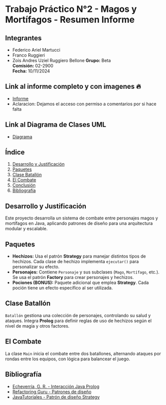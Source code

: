# Trabajo Práctico N°2 - Magos y Mortífagos - Resumen Informe

## Integrantes
- Federico Ariel Martucci
- Franco Ruggieri
- Zois Andres Uziel Ruggiero Bellone
**Grupo:** Beta  
**Comisión:** 02-2900  
**Fecha:** 10/11/2024  

## Link al informe completo y con imagenes 🔥
- [Informe](https://drive.google.com/file/d/1LwIT6BpyyaQkwjIVLGzDjQSFtyBKmAQt/view?usp=drive_link)
- Aclaracion: Dejamos el acceso con permiso a comentarios por si hace falta

## Link al Diagrama de Clases UML
- [Diagrama](https://viewer.diagrams.net/?tags=%7B%7D&lightbox=1&highlight=0000ff&edit=_blank&layers=1&nav=1&title=Diagrama%20de%20Clases%20tp.drawio#R%3Cmxfile%3E%3Cdiagram%20id%3D%22C5RBs43oDa-KdzZeNtuy%22%20name%3D%22Page-1%22%3E7V1pc6M4E%2F41rspslae4bX%2FMMdduMpOdZM8vbylGtpnByAs4k8yvf8UhDKhtgw3Ih7a2do3AMlE%2FrX7U3Wr19Ov5ywcfLWZ3xMZuT1Psl55%2B09M0Q9U1%2Br%2Bo5TVp0bTRMGmZ%2Bo6dtCmrhgfnJ04aVda6dGwcpG1JU0iIGzqLYuOYeB4eh4U25PvkR%2FGxCXHtQsMCTXHhNaKGhzFyMffYX44dzpLWoTZYtX%2FEznTGflm1RsmdOWIPpx0HM2STH7km%2FV1Pv%2FYJCZNP85dr7Eajx8blr0%2Bvf7m3360Pv%2F4e%2FIf%2BuPrt8fOf%2FaSz93W%2Bkv0JPvbCnbv%2B%2BX3y%2FuOfxre%2FF%2Ffvf%2F%2BhfLh8%2BrWffkV5Ru4yHa977AfEQ98wbb5AT0Hoo3GI3qRDEL6ycQ1%2BOHMXefTqakK88CG9o9Nr5DpTj34e09fFPm14xn7oUJFcpjdCsqCt45nj2rfolSyjPyoI0fg7u7qaEd%2F5SbtFLr2l0gZ62w9TdGlW4YmH6Ju0WaGtPg7oM%2FdspNSs6RYFYfrMmLguWgTOU%2FzC0SNz5E8d74qEIZmzjsjSs7GdXmWijy9Cn3zPwBR9v6J8UjlGo4FfcuhM5fUBkzkO%2FVf6SHpX11P5pMrXVxkWf6ygrLO2WQ7Ghm6mKpSqzzTrPPu9r1TdkDd18eoHtdIPqgb%2Fe6oF%2FB4VSeHnkEsl76EQX0XjGOSBST%2Fk%2FtZVUwzXGtBVOej2NN0j8yc%2F%2BoN6%2BiX970PoO960F72driqZpHIwppIIc5B18SRcC9hggca0u9v4mRtj1fI1HYioidDvTtwYLDPHtrEXgylEIUrwFr3FgjheGI%2BUeUX%2FpeN5rbw1eyZ9oWt6ra6u6b%2FR4354TbxIFZ0YYJiC%2BQeOAA1Ab6Oeb4fea1Gg24BWFnweZwWJbxCvc%2FXHlR7OnkZPzx9f%2FyXez%2F9ZNjAzReJ1nrF7g%2B%2FQ1EGZkKMxudZ6l8rJCXfDJDQL5276sS0ImFp3EADfWIMgsFh6IQlu8J%2BOjVbyl5JvUvKDoWDJ65Dkw6XvEUpPbMcmieSfKJHEyJPa3wIGVMXoDgSPD8PvM9tTb8zb%2Fhf8%2Bm%2F%2Fi%2FN33wBRMMOUN%2F4kwS3yftIRCTIzcOvQUdMsNxq6j8lD9HK6MpISGk1BQ6%2FIQlubHwwAGSURu068NkmHQwV5%2Bxb5z6kko%2B6YwB8jPNz0VQ4UOg8KHQCAi56we08CJ3RI1L%2BfPFsChijGp5oVKd%2BwLX23AKnSQaN67t%2BTMR2zC%2FL0DYfOczr955aq19GQxM%2Bkt%2BLPOHiTXD4T%2BsunNgm0BgRL9MxvQvodIWGM%2FHRq3wyF1Egk99JvSCjsAIVRhzM9PCkMICjYOKBQmCP%2F4k1m%2F6Vg6yzv1Q7X97Bgh5BgF7RvZ0JlIyW7q2SNDpftsGRHoGSX2MaX43BZEC1bwUnpVnXLdbg0h20z5Ji7QlMfTzPjnK7NLnKWmAk8M8ZSuXcR%2F0g4NYPc7lc%2BHjtPjn%2BDetd670olFzbyHJK556S0d5K2XjXa0560IReslHY70jZEUzITcrhd2U4wd7yl43%2BOgi9x6OVijLzQsZEtZb6nzAeiyZqqgBP6FIePzoJcpIvm6HNuiS2lW026ow7JGhhE5advqr%2BEE%2BCaXI68i1TmcuyZy9FnmVQMHBZv3DUwtYLlYJxEKgcIU8jHc77u%2FI2avE8CBwivtrz5Jui4k978rnGg8ytGeJppjVWCjj7pzO8cCZUNTltsROWp5uXSJ77kIyL4iKEUCYkFEAQQH1n4%2F3QJiQoGIFHoO0%2FLkOfPxz7j7JpOslnLG6cq7U1MUOaBJKB7ihXIH22LgcJvDDJQ%2FA2Pl2EShDoxNW5NkuKZA88h3wXh0nYQZQGSPoigD0y7JXvgmTnkR5fmBNboQ3RowFIFOaE0J%2FUl2aVLAhalyYny3icTHMi1qBBjolnSmKzDKntVaUwq6PPRGBMdjLpKY1JfksKNCYvr5YOsdCCi3JjLm4kMt4oxKYNhcYrXTX6K15noCiZlcPomRcZbt05EmVbvtWMeAlhrAVe5faoNi1QfCIBFAoHQXsSVX97IiKsQKACO09agAL6ywUPhAUclmeRKVwgtsdj0zwAC0BJ4paudPC0Bd5ZIWgLr89GsdOENI3KlW1%2BSwle6wG6QazJHni2jcILMyciS5mQtWuUqd%2BsklGn08ZgTMJtUmpP6khRuTljQpyDKpH4T%2B%2F%2BnyD5M0BivKjll%2F2clHbNaT4djfwzlTOxPX2fbx7IKpVBtKB2C1XAnC9TP9s2wWnWHa4EsaYG2zltW7XkLoBwgwNqyQBa4SzazQPn6yW5SB8FPvGr0DrvBvG9vzq0KRlMYADZWgpNMWy5WsAgGeQqxh%2F3PcQ1itnWWlSCWoq1YexTynndJS9iW7Hyu6QsVbGoj8kKkjZdRiXp69eSSyMZf0aaUBKhWcvnecVkGfW6WL5pv%2FOKEf0ef6egnV%2F%2Fk7ty85C9e2YVH%2F9rcl6LLf9Le44vV1%2BIr9r16XCAgS3%2BMNwxXOlp06pvitL9Nu6exzcr1r4EBZMd97CI6Xea%2FuJE33JO4JnBWRl0prpINpUQ9kj8y%2FdYKPlxHZsl7SznMWyX3j1Equp4MCtcvxQx6zT2WquXa9x8Vf1VPLeC6t9RH2qbn6YfkBRrlOgPeKnapNcYgpzf9SCpWVeUZ1NKeqBdqyB06XtHKoQ2N0o9ApdSSSunlrInKKjXShaiUWlxFMBNT9TVLz7ekU3zG8YFbIoF2iO1qyWvNJoMlQmv66rpdE3XVZri5mzVa0hgw%2BajygQNTKEViGfISmh1Ak8%2BCah%2BaDGZqHZDtAuiGgcmybQ8ZmPqwBKhdybuhCkYm7w2Uk%2Bb64TKqYlMXCM7BoIgpc1caPNK3dNQ2OIENtgcOznrrtobRyYylRGfD6ISLFHLgvHxGNvoN2%2BjZRxxCZeSvg8jfYFjkixnStzlu1d3q2R1o4A%2FEq8bhlcPoGcX9Nqr0IYb9wBeWUb%2FdQ0MNIUB00A8sAHDeQb9mJNtlzA%2FeMcNJ9tpfjh2ZVCSIWpTCbNCBVCC12K0cwDFRC1mpbOv0UzuxXjS12FynTFKLDhAgmlqAWc2SWuwvWeHUgj8M693Lgtogn9wj%2Bh9vOZckQwzJMAo2X2WWVJKMPkuOkCxju14fDcsAqm9LmtExBETTDBXyTEqe0YBohfMMlXdQPoTLBZ68Sn4hhF%2BMiubeYLon%2BQVcXl%2FyC1ifj4dggGWHJMHoFAPCGQZYhUwyjAZkK55i8I7KB2qIlvMAzxcyD0MQzxgUzX7frLoDWzVPn2hAflVJNGCtPh6iwftUJdHoGgOiiYYG%2BSgl0WhCtsKJhsa7KqOgies62J8v%2BZRkSTREEA3dMisSjTPI%2BIQcq5JowFp9NEQDPMhJEo1uMSCcaMi0z7ZkK5xoVDlcB9jvZKNgFtvjZNdRfrdTbiuU1quyZ7TWnnm2ZUrt5TZMZdunmt4zuilZbevGJ1b5R8hm5mGJOWhqiYFU3fnUHyhbemp56xN4UJBAhOY2hR4uRvVjwKhZKkGiDdUdMZqdbcNSmcqOvbYxWoH8dovRwRGAlMWDJUo7QmmFU1lbQukOYMttdNY62ui8MZ532Cgd6rCnoDZIrcHmjtrGaIXEiEPEaD2G0DBE2QItD9FNRTslQvdBaIUNSF0idLATRDueQ49izWSU7HNfY%2B6v%2Bqa%2BtGjKbG9XIOUTFdRNKCWL2IWSg14JlLHHnz1tO2hOPPtx5nilYIBqsIYU33FXVJgsIkH8cEamxEPuu1XrNsfQUxoLqFR1qvr6TOlVn%2Bl3VwiwcGXj6zMGPOXtSGX1exnNHDaiHlopnbN8fkpV3Sg7JqrN3qtu2INkMglwO8rDR9d%2F4ZQndWnmNGZroC2LXcRBsLWeysgZiZYhCVKV6rEwyTVxSVRx1SNJoI9qWLkpiv3l6hDVQ22N48qLtUCzMmp5NybgxdyU17vf7nUoH6L%2BQRrJoZ%2BcqGVwtf3gqqrpxVmLrrtGPKjA4OpoA6xOI7jKXkMGVyvMAUcTXLXA%2FWho4VKZ%2BO8mFLK5U2qpnYwjbLdpmFVGU3cUuuhoKnjok4ymNiFb4dFU4GSc66WPJKsQxSpMtiUnW4cPq7KK00%2FZsir4Ws%2BdVVhHtwkNODNBsorWhS6cVchdZ23JVjyrOCtnbt1EhnrcYatnNhXs1lAaY6eVPbPFY0JTFO57NIBRIhvFDiofWFEKzfUrpnh16ZS1IBffeh1oJcWmeBzAthgaXN2dBe86ybCxgDjDfmhu4yQt1SyTdLa%2FrS6Q1WxHRuaZHpW6ajnwNuA9dZ%2Fp0Lh3aOrI%2FcFC1oBWGROqKdeAGV4rZNee%2Bxow0%2BnjWQOC23bkaqAJ0Ype6QFHz8n1fdtSF74GBE5165r%2BHnSWzUZVOWz6a5USa%2Fqaviv9NZTBGqrTFf3lXRVJUsV7ROclX1biE8KAuQWWCSXsgAzYOn0GLCvkbDeYR1chZwBWyKENYx8jP5mTGAVek%2FZ1LmTo%2BCrfDPlFa1aJQBoakYZmVLIzwLwPQ2V48nZmyMdl%2BxF7RJ6dTENf6SfCn4VwJtPQsDraapqY9qYhfk0WSdSL%2FSvBHZqSIF19O3Qk0jxk5m9hycdS2tWkzQLc4qTNL236TNR0QJyJlHeT8h5pouWtcfLm666d%2B8KgvlxVtSJ7bGtlMAR945tWBpiXu1TbdeLVhM%2FT%2FHo%2BsspjypkRi30k8%2FalTyn9M6GiTibpN%2FnZW5ET%2BJ5IMIXP4Bt9ABE%2Fo3rOIiS5UnZSwhUlPBDtCGCe8zUSZrRMinkfMWuK6OAX44LiSi7UyeE6iIoLTMz50NemfEcRka9Bud4Cd%2FBP1cDXSN3WU8txr5G4sjXryiQdQXriACgLcnjxWa2cHasfb3x2xDsxHp0FyVnFbDM8lgezivGiD7Xi4e%2FVz2U9%2FWCtqvA%2B17vLD1%2BSotN3X74%2B9q713vDmfdx2ngxv1Fqwtj2CJ2PwLYi1qsu8LU%2FbaOP6W8bg95Gt8IREVam3KEsrFOU3pW3dSXYy5ZjZQmcr0WVA2Ep09yS1VilSr%2B66dWxgFUtBaayob0eEVlV406Gvm0YOq1hXW%2FxR1cqrDJM3BCwBsKO5grcEHzFdCfwkMl1H3EKjr7EKEBlQjIp5oWeQr6MC54nLAPB61T6a1FAVPBMz46XpxJTGCNOrHosfsEghu07uO%2BdKXHcRv%2BigkQqennkE4YR6288bprCZpA%2B6hnPmms320gxKMKpKbMulFShsug0pqMD5np%2FmC%2Bw78vxHQec%2Fjop0yTQrTmVcNOoE2RJwYqkkS2tV%2BnjIEhOjPAFSJAqEcyb4IFBZUaAJ6Yr35YInfHbKiHc8GUrowVDaUZyyZ5RIhGHt6Orta2rRr8jFm1tnxHzw95726Uyc8TJ4pKrvSmos6mj0Ys5Cf8BOoJHcuJ8FVyQ3rqLcR8SNQUei5MbdokA8NwbzHCQ3bkK64rmxwBPS9%2BPG6mhY8Be%2FVZTRFoYcX9HJyaFjFxGidmjzMTiS%2B0bZ%2F2vsmiLR5xKI1YqHnjVGQIAz1O%2FpdICnRNLlg6DLmqJXpMvlM6NPkC5XOU397OmyXh11h0KXwfPHJV3uGAXC6TJ4xLeky41I9wDoMlSethu63Gh%2B8JZjtZsmxUzUh06KtQKL2HUjHHc%2BdueEmPckX1Ftd115UJsQRmyyvSIr%2F7HGzWSGYfEzmTHSt8L46AkxXNJkwQgT%2FVWFrzyV39R51rVLVtq%2BD1cG0deeHTV4t1M%2F%2FvE4HzVIC7oHYMmaLGlVyr2m3IEtc13LnV%2F89mWNyJ0FCpSR61qg%2FKq3X9bid%2F8tnQX5SjwbZVP5Aw6lPu8rfqjaXNfy532vnPzvib%2By1tda71LJYHCHFrmZPWfTryvM%2BxIvdfFi8AvojvGiy2SBViQLEHxQsu25P9dth0dTH0%2BRH3s5A6rbF4ucJ7RUtmy18%2BiZ0J%2BTmr1PsbquLQHo%2BIycPg72cCbi4IHet6PxDXKF687e011b4lDduq4lDp7VFf1UiMbIvyB01l75nVJJswap6rsKXhe%2FegeP4%2B5FHtjxkk7vcflRB11IGe8qY6CmQdcyBgrCp1GsbC7PpnJZgnQ%2FcbNq7ALFDThhx3Qglm6YbRoPbpxgQTwntt3xHO%2BFG0mcrDXdDD50RTy74%2Bl95LANsIvHUW2rDCQrjFzMONj0IE9%2BERZv8pUH%2BAQuCZK1INGFE0IT9uqzHBhWe2Ld1JF4fbjTXQt3Z%2FmKFWmHbyTH2AUvlnAeaQLOwzg3ipXPq2JkpNjriX0onFqyoxPyYk%2B9RKlGp57jTa4iYDpYmQ2Jjl0jw6zAnUB0wHmUrjN3vNiNGCDifcPBJw%2BNIzsRyGXmztLWhfNKE%2FIaJrwwSkcqSNL6b0nYjX5SkjASujpcvCTxoPQ%2Bo5K%2FsJ7oqyWdrVl55DL2yCIWZ76QZzFBL05gYk%2FbDpoTz36cOR67xZ41WEM%2B129rTdAtIH1KU5sa3UrT62STOZzuB%2Bwx3wzurYmBLAMqfQVm9ZKrPTMEh%2BWKgln9kNq18hVtW1drkgQp9NBr7rF0oln7zqNiBdO%2BNdr4YuXH1bRh3fNcalvpC%2FRD8sbN5oyZvOuZYe701FrZSa2FVo9gBz%2B0oNjK25FplDYYseJlTeu3zoIs%2B%2Bs319Ua%2FV51xR4kk0mA20kUNnlH%2Fi%2Bnp0brzpDZphNxPnT6woPaOtIS9PUS9M1GkJ8dZb12E2dV5JtcZcGWDBv%2FymnBurXFvLljlIpfKJqqZvSQXvokIqWrx320mN0RG0dP%2FB8%3D%3C%2Fdiagram%3E%3C%2Fmxfile%3E)

## Índice
1. [Desarrollo y Justificación](#desarrollo-y-justificación)
2. [Paquetes](#paquetes)
3. [Clase Batallón](#clase-batallón)
4. [El Combate](#el-combate)
5. [Conclusión](#conclusión)
6. [Bibliografía](#bibliografía)

## Desarrollo y Justificación
Este proyecto desarrolla un sistema de combate entre personajes magos y mortífagos en Java, aplicando patrones de diseño para una arquitectura modular y escalable.

## Paquetes

- **Hechizos:** Usa el patrón **Strategy** para manejar distintos tipos de hechizos. Cada clase de hechizo implementa `ejecutar()` para personalizar su efecto.
- **Personajes:** Contiene `Personaje` y sus subclases (`Mago`, `Mortífago`, etc.). Se usa el patrón **Factory** para crear personajes y hechizos.
- **Pociones (BONUS):** Paquete adicional que emplea **Strategy**. Cada poción tiene un efecto específico al ser utilizada.

## Clase Batallón
`Batallón` gestiona una colección de personajes, controlando su salud y ataques. Integra **Prolog** para definir reglas de uso de hechizos según el nivel de magia y otros factores.

## El Combate
La clase `Main` inicia el combate entre dos batallones, alternando ataques por rondas entre los equipos, con lógica para balancear el juego.

## Bibliografía
- [Echeverría, G. R. - Interacción Java Prolog](http://www.cs.uns.edu.ar/~grs/Logica/InteracJavaProlog.pdf)
- [Refactoring Guru - Patrones de diseño](https://refactoring.guru/es/design-patterns/what-is-pattern)
- [JavaTutoriales - Patrón de diseño Strategy](https://www.javatutoriales.com/2022/01/patron-de-diseno-strategy.html)
